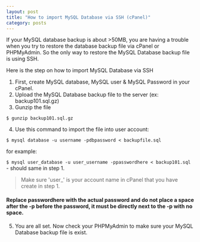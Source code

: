 ```yaml
---
layout: post
title: "How to import MySQL Database via SSH (cPanel)"
category: posts
---
```


If your MySQL database backup is about >50MB, you are having a trouble when you try to restore the database backup file via cPanel or PHPMyAdmin. So the only way to restore the MySQL Database backup file is using SSH.

Here is the step on how to import MySQL Database via SSH

1. First, create MySQL database, MySQL user & MySQL Password in your cPanel.
2. Upload the MySQL Database backup file to the server (ex: backup101.sql.gz)
3. Gunzip the file

`$ gunzip backup101.sql.gz`

4. Use this command to import the file into user account:

`$ mysql database -u username -pdbpassword < backupfile.sql`

for example:

`$ mysql user_database -u user_username -ppasswordhere < backup101.sql` - should same in step 1.

> Make sure 'user_' is your account name in cPanel that you have create in step 1.

#### Replace passwordhere with the actual password and do not place a space after the -p before the password, it must be directly next to the -p with no space.

5. You are all set. Now check your PHPMyAdmin to make sure your MySQL Database backup file is exist.